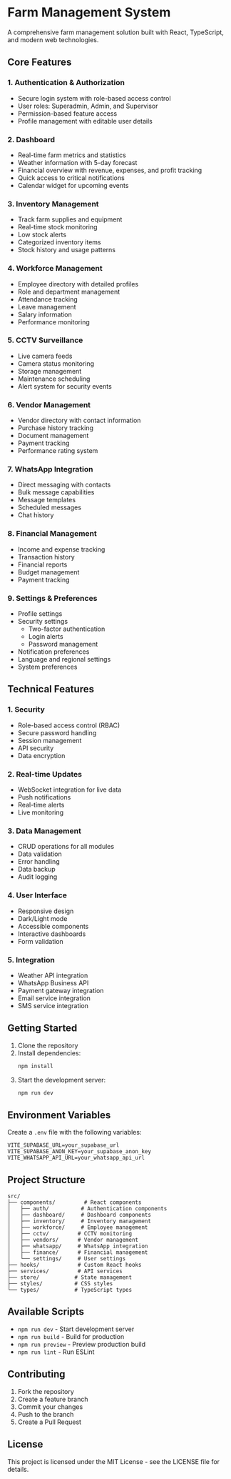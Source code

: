 # Farm Management System

A comprehensive farm management solution built with React, TypeScript, and modern web technologies.

## Core Features

### 1. Authentication & Authorization
- Secure login system with role-based access control
- User roles: Superadmin, Admin, and Supervisor
- Permission-based feature access
- Profile management with editable user details

### 2. Dashboard
- Real-time farm metrics and statistics
- Weather information with 5-day forecast
- Financial overview with revenue, expenses, and profit tracking
- Quick access to critical notifications
- Calendar widget for upcoming events

### 3. Inventory Management
- Track farm supplies and equipment
- Real-time stock monitoring
- Low stock alerts
- Categorized inventory items
- Stock history and usage patterns

### 4. Workforce Management
- Employee directory with detailed profiles
- Role and department management
- Attendance tracking
- Leave management
- Salary information
- Performance monitoring

### 5. CCTV Surveillance
- Live camera feeds
- Camera status monitoring
- Storage management
- Maintenance scheduling
- Alert system for security events

### 6. Vendor Management
- Vendor directory with contact information
- Purchase history tracking
- Document management
- Payment tracking
- Performance rating system

### 7. WhatsApp Integration
- Direct messaging with contacts
- Bulk message capabilities
- Message templates
- Scheduled messages
- Chat history

### 8. Financial Management
- Income and expense tracking
- Transaction history
- Financial reports
- Budget management
- Payment tracking

### 9. Settings & Preferences
- Profile settings
- Security settings
  - Two-factor authentication
  - Login alerts
  - Password management
- Notification preferences
- Language and regional settings
- System preferences

## Technical Features

### 1. Security
- Role-based access control (RBAC)
- Secure password handling
- Session management
- API security
- Data encryption

### 2. Real-time Updates
- WebSocket integration for live data
- Push notifications
- Real-time alerts
- Live monitoring

### 3. Data Management
- CRUD operations for all modules
- Data validation
- Error handling
- Data backup
- Audit logging

### 4. User Interface
- Responsive design
- Dark/Light mode
- Accessible components
- Interactive dashboards
- Form validation

### 5. Integration
- Weather API integration
- WhatsApp Business API
- Payment gateway integration
- Email service integration
- SMS service integration

## Getting Started

1. Clone the repository
2. Install dependencies:
   ```bash
   npm install
   ```
3. Start the development server:
   ```bash
   npm run dev
   ```

## Environment Variables

Create a `.env` file with the following variables:

```env
VITE_SUPABASE_URL=your_supabase_url
VITE_SUPABASE_ANON_KEY=your_supabase_anon_key
VITE_WHATSAPP_API_URL=your_whatsapp_api_url
```

## Project Structure

```
src/
├── components/         # React components
│   ├── auth/          # Authentication components
│   ├── dashboard/     # Dashboard components
│   ├── inventory/     # Inventory management
│   ├── workforce/     # Employee management
│   ├── cctv/         # CCTV monitoring
│   ├── vendors/      # Vendor management
│   ├── whatsapp/     # WhatsApp integration
│   ├── finance/      # Financial management
│   └── settings/     # User settings
├── hooks/            # Custom React hooks
├── services/         # API services
├── store/           # State management
├── styles/          # CSS styles
└── types/           # TypeScript types
```

## Available Scripts

- `npm run dev` - Start development server
- `npm run build` - Build for production
- `npm run preview` - Preview production build
- `npm run lint` - Run ESLint

## Contributing

1. Fork the repository
2. Create a feature branch
3. Commit your changes
4. Push to the branch
5. Create a Pull Request

## License

This project is licensed under the MIT License - see the LICENSE file for details.